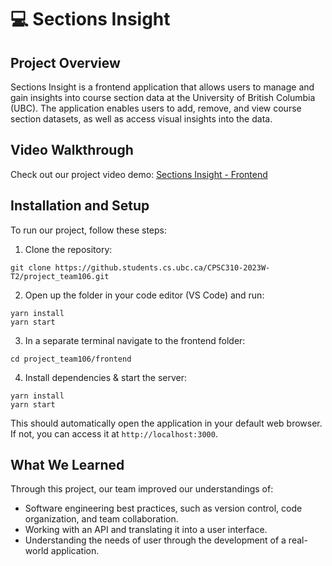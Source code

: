 # 💻 Sections Insight

## Project Overview
Sections Insight is a frontend application that allows users to manage and gain insights into course section data at the University of British Columbia (UBC). The application enables users to add, remove, and view course section datasets, as well as access visual insights into the data.

## Video Walkthrough
Check out our project video demo: [Sections Insight - Frontend](https://www.youtube.com/watch?v=jfKfPfyJRdk)

## Installation and Setup

To run our project, follow these steps:

1. Clone the repository:
```
git clone https://github.students.cs.ubc.ca/CPSC310-2023W-T2/project_team106.git
```

2. Open up the folder in your code editor (VS Code) and run:
```
yarn install
yarn start
```

3. In a separate terminal navigate to the frontend folder:
```
cd project_team106/frontend
```

4. Install dependencies & start the server:
```
yarn install
yarn start
```

This should automatically open the application in your default web browser. If not, you can access it at `http://localhost:3000`.


## What We Learned

Through this project, our team improved our understandings of:

- Software engineering best practices, such as version control, code organization, and team collaboration.
- Working with an API and translating it into a user interface.
- Understanding the needs of user through the development of a real-world application.
